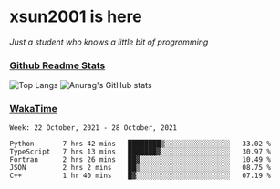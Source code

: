 # xsun2001 is here

*Just a student who knows a little bit of programming*

### [Github Readme Stats](https://github.com/anuraghazra/github-readme-stats)

![Top Langs](https://github-readme-stats.vercel.app/api/top-langs/?username=xsun2001&layout=compact&theme=radical) ![Anurag's GitHub stats](https://github-readme-stats.vercel.app/api?username=xsun2001&show_icons=true&theme=radical)

### [WakaTime](https://wakatime.com)

<!--START_SECTION:waka-->
```text
Week: 22 October, 2021 - 28 October, 2021

Python       7 hrs 42 mins   ████████▒░░░░░░░░░░░░░░░░   33.02 % 
TypeScript   7 hrs 13 mins   ███████▓░░░░░░░░░░░░░░░░░   30.97 % 
Fortran      2 hrs 26 mins   ██▓░░░░░░░░░░░░░░░░░░░░░░   10.49 % 
JSON         2 hrs 2 mins    ██▒░░░░░░░░░░░░░░░░░░░░░░   08.75 % 
C++          1 hr 40 mins    █▓░░░░░░░░░░░░░░░░░░░░░░░   07.19 % 
```
<!--END_SECTION:waka-->
